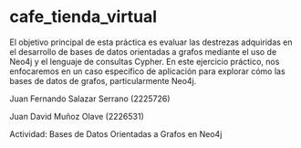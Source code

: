 # cafe_tienda_virtual
El objetivo principal de esta práctica es evaluar las destrezas adquiridas en el desarrollo de bases de datos orientadas a grafos mediante el uso de Neo4j y el lenguaje de consultas Cypher. En este ejercicio práctico, nos enfocaremos en un caso específico de aplicación para explorar cómo las bases de datos de grafos, particularmente Neo4j.


Juan Fernando Salazar Serrano (2225726)

Juan David Muñoz Olave (2226531)

Actividad: Bases de Datos Orientadas a Grafos en Neo4j
